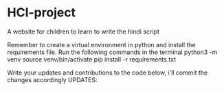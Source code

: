 # HCI-project
A website for children to learn to write the hindi script

Remember to create a virtual environment in python and install the requirements file. Run the following commands in the terminal
python3 -m venv
source venv/bin/activate
pip install -r requirements.txt

Write your updates and contributions to the code below, i'll commit the changes accordingly
UPDATES:

